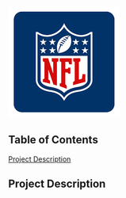 ![NFL Logo](/Images/NFLMockDraftSimulator_NFLLogo.png)

## Table of Contents
[Project Description](#project-description)

## Project Description
